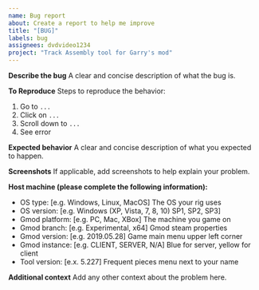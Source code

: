 ```yaml
---
name: Bug report
about: Create a report to help me improve
title: "[BUG]"
labels: bug
assignees: dvdvideo1234
project: "Track Assembly tool for Garry's mod"
---
```


**Describe the bug**
A clear and concise description of what the bug is.

**To Reproduce**
Steps to reproduce the behavior:
1. Go to `...`
2. Click on `...`
3. Scroll down to `...`
4. See error

**Expected behavior**
A clear and concise description of what you expected to happen.

**Screenshots**
If applicable, add screenshots to help explain your problem.

**Host machine (please complete the following information):**
 - OS type: [e.g. Windows, Linux, MacOS] The OS your rig uses
 - OS version: [e.g. Windows (XP, Vista, 7, 8, 10) SP1, SP2, SP3]
 - Gmod platform: [e.g. PC, Mac, XBox] The machine you game on
 - Gmod branch: [e.g. Experimental, x64] Gmod steam properties
 - Gmod version: [e.g. 2019.05.28] Game main menu upper left corner
 - Gmod instance: [e.g. CLIENT, SERVER, N/A] Blue for server, yellow for client
 - Tool version: [e.x. 5.227] Frequent pieces menu next to your name

**Additional context**
Add any other context about the problem here.
